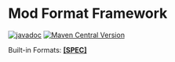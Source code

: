 # Mod Format Framework

[![javadoc](https://javadoc.io/badge2/dev.puzzleshq/mod-format-framework/javadoc.svg)](https://javadoc.io/doc/dev.puzzleshq/mod-format-framework)
[![Maven Central Version](https://img.shields.io/maven-central/v/dev.puzzleshq/mod-format-framework)](https://central.sonatype.com/artifact/dev.puzzleshq/mod-format-framework/overview)

Built-in Formats: [**[SPEC]**](https://github.com/PuzzlesHQ/mod-format-framework/blob/main/spec/spec.md)